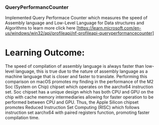 ### QueryPerformancCounter
Implemented Query Performace Counter which measures the speed of Assembly language and Low-Level Language for Data structures and Algorithms
to learn more click here [https://learn.microsoft.com/en-us/windows/win32/api/profileapi/nf-profileapi-queryperformancecounter]

# Learning Outcome:
The speed of compilation of assembly language is always faster than low-level language, this is true due to the nature of assembly language as a machine language that is closer and faster to translate. Performing this comparison on macOS promotes my finding in the performance of the M2 Soc (System on Chip) chipset which operates on the aarchx64 instruction set. Soc chipset has a unique design which has both CPU and GPU on the chip with cache memory intermediaries allowing for faster operation to be performed between CPU and GPU. Thus, the Apple Silicon chipset promotes Reduced Instruction Set Computing (RISC) which follows instruction set aarchx64 with paired registers function, promoting faster compilation time.

